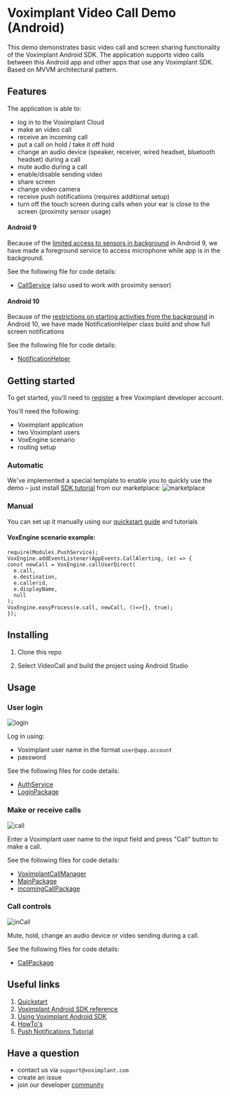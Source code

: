 # Voximplant Video Call Demo (Android)

This demo demonstrates basic video call and screen sharing functionality of the Voximplant Android SDK. 
The application supports video calls between this Android app and other apps that use any Voximplant SDK.
Based on MVVM architectural pattern.

## Features
The application is able to:
- log in to the Voximplant Cloud
- make an video call
- receive an incoming call
- put a call on hold / take it off hold
- change an audio device (speaker, receiver, wired headset, bluetooth headset) during a call
- mute audio during a call
- enable/disable sending video
- share screen
- change video camera
- receive push notifications (requires additional setup)
- turn off the touch screen during calls when your ear is close to the screen (proximity sensor usage)

#### Android 9
Because of the [limited access to sensors in background](https://developer.android.com/about/versions/pie/android-9.0-changes-all#bg-sensor-access) in Android 9,
we have made a foreground service to access microphone while app is in the background.

See the following file for code details:
- [CallService](src/main/java/com/voximplant/demos/kotlin/video_call/services/CallService.kt) (also used to work with proximity sensor)

#### Android 10
Because of the [restrictions on starting activities from the background](https://developer.android.com/guide/components/activities/background-starts) in Android 10,
we have made NotificationHelper class build and show full screen notifications

See the following file for code details:
- [NotificationHelper](src/main/java/com/voximplant/demos/kotlin/video_call/utils/NotificationHelper.kt)

## Getting started
To get started, you'll need to [register](https://voximplant.com) a free Voximplant developer account.

You'll need the following:
- Voximplant application
- two Voximplant users
- VoxEngine scenario
- routing setup

### Automatic
We've implemented a special template to enable you to quickly use the demo – just 
install [SDK tutorial](https://manage.voximplant.com/marketplace/sdk_tutorial) from our marketplace:
![marketplace](screenshots/market.png)

### Manual
You can set up it manually using our [quickstart guide](https://voximplant.com/docs/references/articles/quickstart) and tutorials

#### VoxEngine scenario example:
  ```
  require(Modules.PushService);
  VoxEngine.addEventListener(AppEvents.CallAlerting, (e) => {
  const newCall = VoxEngine.callUserDirect(
    e.call, 
    e.destination,
    e.callerid,
    e.displayName,
    null
  );
  VoxEngine.easyProcess(e.call, newCall, ()=>{}, true);
  });
  ```

## Installing
1. Clone this repo 

2. Select VideoCall and build the project using Android Studio

## Usage

### User login
![login](screenshots/login.png)

Log in using:
* Voximplant user name in the format `user@app.account`
* password

See the following files for code details:
- [AuthService](src/main/java/com/voximplant/demos/kotlin/video_call/services/AuthService.kt)
- [LoginPackage](src/main/java/com/voximplant/demos/kotlin/video_call/stories/login)

### Make or receive calls
![call](screenshots/call.png)

Enter a Voximplant user name to the input field and press "Call" button to make a call.

See the following files for code details:
- [VoximplantCallManager](src/main/java/com/voximplant/demos/kotlin/video_call/services/VoximplantCallManager.kt)
- [MainPackage](src/main/java/com/voximplant/demos/kotlin/video_call/stories/main)
- [incomingCallPackage](src/main/java/com/voximplant/demos/kotlin/video_call/stories/incoming_call)

### Call controls
![inCall](screenshots/inCall.png)

Mute, hold, change an audio device or video sending during a call.

See the following files for code details:
- [CallPackage](src/main/java/com/voximplant/demos/kotlin/video_call/stories/call)

## Useful links
1. [Quickstart](https://voximplant.com/docs/references/articles/quickstart)
2. [Voximplant Android SDK reference](https://voximplant.com/docs/references/androidsdk)
3. [Using Voximplant Android SDK](https://voximplant.com/docs/references/androidsdk/using-android-sdk)
4. [HowTo's](https://voximplant.com/blog/howto) 
5. [Push Notifications Tutorial](https://voximplant.com/docs/references/androidsdk/push-notifications-for-android)

## Have a question
- contact us via `support@voximplant.com`
- create an issue
- join our developer [community](https://discord.gg/sfCbT5u)

